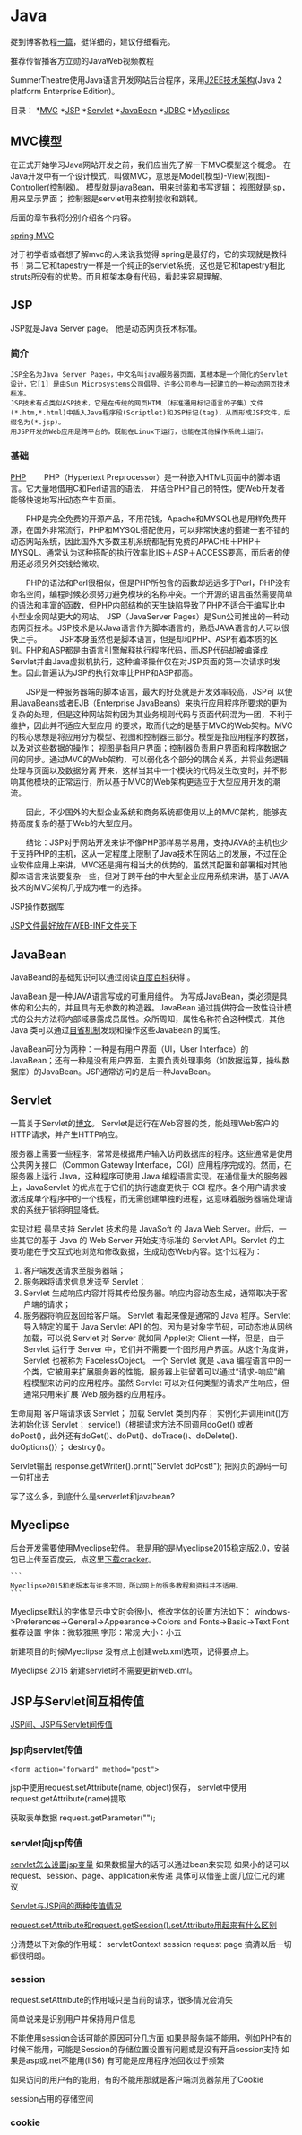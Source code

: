 Java
==========
捉到博客教程[一篇](http://blog.csdn.net/eastmount/article/details/45653615)，挺详细的，建议仔细看完。

推荐传智播客方立勋的JavaWeb视频教程

SummerTheatre使用Java语言开发网站后台程序，采用[J2EE技术架构](http://baike.baidu.com/link?url=y98HRwaUO-E-9V3_ch20Q82RE9poBwOc70l96Tvjb8L9WbDCN2XPRE3ASXWGiX3gFaypGuwo4wr266R-vA_fuK#3)(Java 2 platform Enterprise Edition)。

目录：
*[MVC](#MVC)
*[JSP](#JSP)
*[Servlet](#Servlet)
*[JavaBean](#JavaBean)
*[JDBC](#JDBC)
*[Myeclipse](#Myeclipse)

## MVC模型
在正式开始学习Java网站开发之前，我们应当先了解一下MVC模型这个概念。
在Java开发中有一个设计模式，叫做MVC，意思是Model(模型)-View(视图)-Controller(控制器)。
模型就是javaBean，用来封装和书写逻辑；
视图就是jsp，用来显示界面；
控制器是servlet用来控制接收和跳转。

后面的章节我将分别介绍各个内容。

[spring MVC](http://baike.baidu.com/link?url=So5VrESD-LFEK5wmZdSJ5mN6csTQxj3IiScS42eoNBGETgSe3WLQ_Sk8X3NKECLxIF_e1SlFgjWSJ5nrYi58W_)

对于初学者或者想了解mvc的人来说我觉得 spring是最好的，它的实现就是教科书！第二它和tapestry一样是一个纯正的servlet系统，这也是它和tapestry相比 struts所没有的优势。而且框架本身有代码，看起来容易理解。
## JSP
JSP就是Java Server page。
他是动态网页技术标准。

### 简介

  ```
  JSP全名为Java Server Pages，中文名叫java服务器页面，其根本是一个简化的Servlet设计，它[1] 是由Sun Microsystems公司倡导、许多公司参与一起建立的一种动态网页技术标准。
  JSP技术有点类似ASP技术，它是在传统的网页HTML（标准通用标记语言的子集）文件(*.htm,*.html)中插入Java程序段(Scriptlet)和JSP标记(tag)，从而形成JSP文件，后缀名为(*.jsp)。
  用JSP开发的Web应用是跨平台的，既能在Linux下运行，也能在其他操作系统上运行。
  ```

### 基础
[PHP](http://www.w3school.com.cn/php/index.asp)
　　PHP（Hypertext
Preprocessor）是一种嵌入HTML页面中的脚本语言。它大量地借用C和Perl语言的语法， 并结合PHP自己的特性，使Web开发者能够快速地写出动态产生页面。

　　PHP是完全免费的开源产品，不用花钱，Apache和MYSQL也是用样免费开源，在国外非常流行，PHP和MYSQL搭配使用，可以非常快速的搭建一套不错的动态网站系统，因此国外大多数主机系统都配有免费的APACHE＋PHP＋MYSQL。通常认为这种搭配的执行效率比IIS＋ASP＋ACCESS要高，而后者的使用还必须另外交钱给微软。

　　PHP的语法和Perl很相似，但是PHP所包含的函数却远远多于Perl，PHP没有命名空间，编程时候必须努力避免模块的名称冲突。一个开源的语言虽然需要简单的语法和丰富的函数，但PHP内部结构的天生缺陷导致了PHP不适合于编写比中小型业余网站更大的网站。
JSP（JavaServer
Pages）是Sun公司推出的一种动态网页技术。JSP技术是以Java语言作为脚本语言的，熟悉JAVA语言的人可以很快上手。
　　JSP本身虽然也是脚本语言，但是却和PHP、ASP有着本质的区别。PHP和ASP都是由语言引擎解释执行程序代码，而JSP代码却被编译成Servlet并由Java虚拟机执行，这种编译操作仅在对JSP页面的第一次请求时发生。因此普遍认为JSP的执行效率比PHP和ASP都高。

　　JSP是一种服务器端的脚本语言，最大的好处就是开发效率较高，JSP可
以使用JavaBeans或者EJB（Enterprise
JavaBeans）来执行应用程序所要求的更为复杂的处理，但是这种网站架构因为其业务规则代码与页面代码混为一团，不利于维护，因此并不适应大型应用
的要求，取而代之的是基于MVC的Web架构。MVC的核心思想是将应用分为模型、视图和控制器三部分。模型是指应用程序的数据，以及对这些数据的操作；
视图是指用户界面；控制器负责用户界面和程序数据之间的同步。通过MVC的Web架构，可以弱化各个部分的耦合关系，并将业务逻辑处理与页面以及数据分离
开来，这样当其中一个模块的代码发生改变时，并不影响其他模块的正常运行，所以基于MVC的Web架构更适应于大型应用开发的潮流。

　　因此，不少国外的大型企业系统和商务系统都使用以上的MVC架构，能够支持高度复杂的基于Web的大型应用。

　　结论：JSP对于网站开发来讲不像PHP那样易学易用，支持JAVA的主机也少于支持PHP的主机，这从一定程度上限制了Java技术在网站上的发展，不过在企业软件应用上来讲，MVC还是拥有相当大的优势的，虽然其配置和部署相对其他脚本语言来说要复杂一些，但对于跨平台的中大型企业应用系统来讲，基于JAVA技术的MVC架构几乎成为唯一的选择。

JSP操作数据库

[JSP文件最好放在WEB-INF文件夹下](http://blog.csdn.net/saygoodbyetoyou/article/details/9944773)

## JavaBean
JavaBeand的基础知识可以通过阅读[百度百科](http://baike.baidu.com/link?url=Etjjv45zFmgH4zZhW4KJny2-6_v_at7-Nq75w_g7B5wbvt2Wh3ZZP1-Fi5SK4_w96_hYhKcbr20KZ7xcGSUnvK)获得
。

JavaBean 是一种JAVA语言写成的可重用组件。
为写成JavaBean，类必须是具体的和公共的，并且具有无参数的构造器。JavaBean 通过提供符合一致性设计模式的公共方法将内部域暴露成员属性。众所周知，属性名称符合这种模式，其他Java 类可以通过[自省机制](http://blog.csdn.net/wsllq334/article/details/7006353)发现和操作这些JavaBean 的属性。

JavaBean可分为两种：一种是有用户界面（UI，User Interface）的JavaBean；还有一种是没有用户界面，主要负责处理事务（如数据运算，操纵数据库）的JavaBean。JSP通常访问的是后一种JavaBean。

## Servlet

一篇关于Servlet的[博文](http://blog.csdn.net/eastmount/article/details/45536369)。
Servlet是运行在Web容器的类，能处理Web客户的HTTP请求，并产生HTTP响应。

服务器上需要一些程序，常常是根据用户输入访问数据库的程序。这些通常是使用公共网关接口（Common Gateway Interface，CGI）应用程序完成的。然而，在服务器上运行 Java，这种程序可使用 Java 编程语言实现。在通信量大的服务器上，JavaServlet 的优点在于它们的执行速度更快于 CGI 程序。各个用户请求被激活成单个程序中的一个线程，而无需创建单独的进程，这意味着服务器端处理请求的系统开销将明显降低。

实现过程
最早支持 Servlet 技术的是 JavaSoft 的 Java Web Server。此后，一些其它的基于 Java 的 Web Server 开始支持标准的 Servlet API。Servlet 的主要功能在于交互式地浏览和修改数据，生成动态Web内容。这个过程为：
1) 客户端发送请求至服务器端；
2) 服务器将请求信息发送至 Servlet；
3) Servlet 生成响应内容并将其传给服务器。响应内容动态生成，通常取决于客户端的请求；
4) 服务器将响应返回给客户端。
Servlet 看起来像是通常的 Java 程序。Servlet 导入特定的属于 Java Servlet API 的包。因为是对象字节码，可动态地从网络加载，可以说 Servlet 对 Server 就如同 Applet对 Client 一样，但是，由于 Servlet 运行于 Server 中，它们并不需要一个图形用户界面。从这个角度讲，Servlet 也被称为 FacelessObject。
一个 Servlet 就是 Java 编程语言中的一个类，它被用来扩展服务器的性能，服务器上驻留着可以通过“请求-响应”编程模型来访问的应用程序。虽然 Servlet 可以对任何类型的请求产生响应，但通常只用来扩展 Web 服务器的应用程序。


生命周期
客户端请求该 Servlet；
加载 Servlet 类到内存；
实例化并调用init()方法初始化该 Servlet；
service()（根据请求方法不同调用doGet() 或者 doPost()，此外还有doGet()、doPut()、doTrace()、doDelete()、doOptions()）；
destroy()。

Servlet输出
response.getWriter().print("Servlet doPost!");
把网页的源码一句一句打出去




写了这么多，到底什么是serverlet和javabean?

## Myeclipse

后台开发需要使用Myeclipse软件。
我是用的是Myeclipse2015稳定版2.0，安装包已上传至百度云，点这里[下载cracker](http://download.csdn.net/detail/tmraz/8854727)。

    ```
    Myeclipse2015和老版本有许多不同，所以网上的很多教程和资料并不适用。
    ```

Myeclipse默认的字体显示中文时会很小，修改字体的设置方法如下：
windows->Preferences->General->Appearance->Colors and Fonts->Basic->Text Font
推荐设置
字体：微软雅黑 字形：常规 大小：小五


新建项目的时候Myeclipse 没有点上创建web.xml选项，记得要点上。

Myeclipse 2015 新建servlet时不需要更新web.xml。


## JSP与Servlet间互相传值
[JSP间、JSP与Servlet间传值](http://blog.csdn.net/ssy_shandong/article/details/9328985)

### jsp向servlet传值

    <form action="forward" method="post">

jsp中使用request.setAttribute(name, object)保存，
servlet中使用request.getAttribute(name)提取

获取表单数据
request.getParameter("");

### servlet向jsp传值
[servlet怎么设置jsp变量](http://zhidao.baidu.com/link?url=XPk_7owrSl3X_dY4Opi_1S7uHTwR8ch3IIlFGXxunaKJHqQ8Ncnktzpq8zIF_A7V8M6YUSIQU9tu301Wf3h-g_)
如果数据量大的话可以通过bean来实现
如果小的话可以request、session、page、application来传递
具体可以借鉴上面几位仁兄的建议

[Servlet与JSP间的两种传值情况](http://www.jb51.net/article/32622.htm)

[request.setAttribute和request.getSession().setAttribute用起来有什么区别](http://wenda.haosou.com/q/1369210058067119?src=110)

分清楚以下对象的作用域：
servletContext
session
request
page
搞清以后一切都很明朗。

### session
request.setAttribute的作用域只是当前的请求，很多情况会消失



简单说来是识别用户并保持用户信息

不能使用session会话可能的原因可分几方面
如果是服务端不能用，例如PHP有的时候不能用，可能是Session的存储位置设置有问题或是没有开启session支持
如果是asp或.net不能用(IIS6) 有可能是应用程序池回收过于频繁

如果访问的用户有的能用，有的不能用那就是客户端浏览器禁用了Cookie

session占用的存储空间


### cookie

